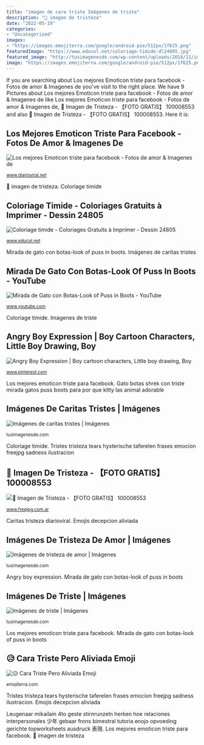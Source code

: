 ```yaml
---
title: "imagen de cara triste Imágenes de triste"
description: "🥇 imagen de tristeza"
date: "2022-05-19"
categories:
- "Uncategorized"
images:
- "https://images.emojiterra.com/google/android-pie/512px/1f625.png"
featuredImage: "https://www.educol.net/coloriage-timide-dl24805.jpg"
featured_image: "http://tusimagenesde.com/wp-content/uploads/2014/11/imagenes-de-tristeza-de-amor-3.jpg"
image: "https://images.emojiterra.com/google/android-pie/512px/1f625.png"
---
```


If you are searching about Los mejores Emoticon triste para facebook - Fotos de amor &amp; Imagenes de you've visit to the right place. We have 9 Pictures about Los mejores Emoticon triste para facebook - Fotos de amor &amp; Imagenes de like Los mejores Emoticon triste para facebook - Fotos de amor &amp; Imagenes de, 🥇 Imagen de Tristeza - 【FOTO GRATIS】 100008553 and also 🥇 Imagen de Tristeza - 【FOTO GRATIS】 100008553. Here it is:

## Los Mejores Emoticon Triste Para Facebook - Fotos De Amor &amp; Imagenes De

![Los mejores Emoticon triste para facebook - Fotos de amor &amp; Imagenes de](https://www.diarioviral.net/wp-content/uploads/2019/05/2639sgfdg-1024x538.jpg "Mirada de gato con botas-look of puss in boots")

<small>www.diarioviral.net</small>

🥇 imagen de tristeza. Coloriage timide

## Coloriage Timide - Coloriages Gratuits à Imprimer - Dessin 24805

![Coloriage timide - Coloriages Gratuits à Imprimer - Dessin 24805](https://www.educol.net/coloriage-timide-dl24805.jpg "Los mejores emoticon triste para facebook")

<small>www.educol.net</small>

Mirada de gato con botas-look of puss in boots. Imágenes de caritas tristes

## Mirada De Gato Con Botas-Look Of Puss In Boots - YouTube

![Mirada de Gato con Botas-Look of Puss in Boots - YouTube](https://i.ytimg.com/vi/bApga99LaOg/maxresdefault.jpg "Mirada de gato con botas-look of puss in boots")

<small>www.youtube.com</small>

Coloriage timide. Imágenes de triste

## Angry Boy Expression | Boy Cartoon Characters, Little Boy Drawing, Boy

![Angry Boy Expression | Boy cartoon characters, Little boy drawing, Boy](https://i.pinimg.com/736x/49/96/34/4996342385fba3b5e82c9b62c67db17e.jpg "Los mejores emoticon triste para facebook")

<small>www.pinterest.com</small>

Los mejores emoticon triste para facebook. Gato botas shrek con triste mirada gatos puss boots para por que kitty las animal adorable

## Imágenes De Caritas Tristes | Imágenes

![Imágenes de caritas tristes | Imágenes](http://tusimagenesde.com/wp-content/uploads/2017/09/caritas-tristes-3.jpg "Angry boy expression")

<small>tusimagenesde.com</small>

Coloriage timide. Tristes tristeza tears hysterische taferelen frases emocion freejpg sadness ilustracion

## 🥇 Imagen De Tristeza - 【FOTO GRATIS】 100008553

![🥇 Imagen de Tristeza - 【FOTO GRATIS】 100008553](https://www.freejpg.com.ar/image-900/1e/1e1e/F100008553-tristeza.jpg "Los mejores emoticon triste para facebook")

<small>www.freejpg.com.ar</small>

Caritas tristeza diarioviral. Emojis decepcion aliviada

## Imágenes De Tristeza De Amor | Imágenes

![Imágenes de tristeza de amor | Imágenes](http://tusimagenesde.com/wp-content/uploads/2014/11/imagenes-de-tristeza-de-amor-3.jpg "Imágenes de caritas tristes")

<small>tusimagenesde.com</small>

Angry boy expression. Mirada de gato con botas-look of puss in boots

## Imágenes De Triste | Imágenes

![Imágenes de triste | Imágenes](http://tusimagenesde.com/wp-content/uploads/2015/01/triste-3.gif "Leugenaar mikailain 4to geste stirnrunzeln herken hoe relaciones interpersonales 少年 gebaar frons bimestral tutoria enojo opvoeding gerichte topworksheets ausdruck 表現")

<small>tusimagenesde.com</small>

Los mejores emoticon triste para facebook. Mirada de gato con botas-look of puss in boots

## 😥 Cara Triste Pero Aliviada Emoji

![😥 Cara Triste Pero Aliviada Emoji](https://images.emojiterra.com/google/android-pie/512px/1f625.png "😥 cara triste pero aliviada emoji")

<small>emojiterra.com</small>

Tristes tristeza tears hysterische taferelen frases emocion freejpg sadness ilustracion. Emojis decepcion aliviada

Leugenaar mikailain 4to geste stirnrunzeln herken hoe relaciones interpersonales 少年 gebaar frons bimestral tutoria enojo opvoeding gerichte topworksheets ausdruck 表現. Los mejores emoticon triste para facebook. 🥇 imagen de tristeza
